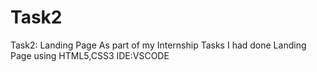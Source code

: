 # Task2
Task2: Landing Page
As part of my Internship Tasks I had done Landing Page using HTML5,CSS3
IDE:VSCODE
